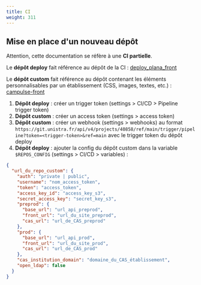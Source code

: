 ```yaml
---
title: CI
weight: 311
---
```


## Mise en place d'un nouveau dépôt

Attention, cette documentation se réfère à une **CI partielle**.

Le **dépôt deploy** fait référence au dépôt de la CI : [deploy_plana_front](https://git.unistra.fr/di/plan_a/deploy_plana_front)

Le **dépôt custom** fait référence au dépôt contenant les éléments personnalisables par un établissement (CSS, images, textes, etc.) : [campulse-front](https://git.unistra.fr/saas/unistra/campulse/campulse-front)

1. **Dépôt deploy** : créer un trigger token (settings > CI/CD > Pipeline trigger token)
2. **Dépôt custom** : créer un access token (settings > access token)
3. **Dépôt custom** : créer un webhook (settings > webhooks) au format 
`https://git.unistra.fr/api/v4/projects/40858/ref/main/trigger/pipeline?token=<trigger-token>&ref=main` avec le trigger token du dépôt deploy
4. **Dépôt deploy** : ajouter la config du dépôt custom dans la variable `$REPOS_CONFIG` (settings > CI/CD > variables) :

```json
{  
  "url_du_repo_custom": {
    "auth": "private | public",
    "username": "nom_access_token",
    "token": "access_token",
    "access_key_id": "access_key_s3",
    "secret_access_key": "secret_key_s3",
    "preprod": {
      "base_url": "url_api_preprod",
      "front_url": "url_du_site_preprod",
      "cas_url": "url_de_CAS_preprod"
    },
    "prod": {
      "base_url": "url_api_prod",
      "front_url": "url_du_site_prod",
      "cas_url": "url_de_CAS_prod"
    },
    "cas_institution_domain": "domaine_du_CAS_établissement",
    "open_ldap": false
  }
}
```
